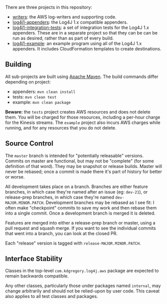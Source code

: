 There are three projects in this repository:

* [writers](../writers): the AWS log-writers and supporting code.
* [log4j1-appenders](../log4j1-appenders): the Log4J 1.x compatible appenders.
* [log4j1-integration-tests](../log4j1-integration-tests): a set of integration tests
  for the Log4J 1.x appenders. These are in a separate project so that they can be
  can be run as desired, rather than as part of every build.
* [log4j1-example](../log4j1-example): an example program using all of the Log4J 1.x
  appenders. It includes CloudFormation templates to create destinations.


## Building

All sub-projects are built using [Apache Maven](http://maven.apache.org/). The build commands
differ depending on project:

* appenders: `mvn clean install`
* tests: `mvn clean test`
* example: `mvn clean package`

**Beware:** the `tests` project creates AWS resources and does not delete them. You will
be charged for those resources, including a per-hour charge for the Kinesis streams. The
`example` project also incurs AWS charges while running, and for any resources that you
do not delete.


## Source Control

The `master` branch is intended for "potentially releasable" versions. Commits on master
are functional, but may not be "complete" (for some definition of that word). They may be
snapshot or release builds. Master will never be rebased; once a commit is made there it's
part of history for better or worse.

All development takes place on a branch. Branches are either feature branches, in which
case they're named after an issue (eg: `dev-21`), or release-prep branches, in which case
they're named `dev-MAJOR.MINOR.PATCH`. Development branches may be rebased as I see fit:
I often make "checkpoint" commits to save my work and then rebase them into a single commit.
Once a development branch is merged it is deleted.

Features are merged into either a release-prep branch or master, using a pull request and
squash merge. If you want to see the individual commits that went into a branch, you can
look at the closed PR.

Each "release" version is tagged with `release-MAJOR.MINOR.PATCH`.


## Interface Stability

Classes in the top-level `com.kdgregory.log4j.aws` package are expected to remain backwards
compatible.

Any other classes, particularly those under packages named `internal`, may change arbitrarily
and should not be relied-upon by user code. This caveat also applies to all test classes and
packages.
